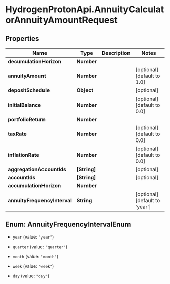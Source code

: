 # HydrogenProtonApi.AnnuityCalculatorAnnuityAmountRequest

## Properties
Name | Type | Description | Notes
------------ | ------------- | ------------- | -------------
**decumulationHorizon** | **Number** |  | 
**annuityAmount** | **Number** |  | [optional] [default to 1.0]
**depositSchedule** | **Object** |  | [optional] 
**initialBalance** | **Number** |  | [optional] [default to 0.0]
**portfolioReturn** | **Number** |  | 
**taxRate** | **Number** |  | [optional] [default to 0.0]
**inflationRate** | **Number** |  | [optional] [default to 0.0]
**aggregationAccountIds** | **[String]** |  | [optional] 
**accountIds** | **[String]** |  | [optional] 
**accumulationHorizon** | **Number** |  | 
**annuityFrequencyInterval** | **String** |  | [optional] [default to 'year']


<a name="AnnuityFrequencyIntervalEnum"></a>
## Enum: AnnuityFrequencyIntervalEnum


* `year` (value: `"year"`)

* `quarter` (value: `"quarter"`)

* `month` (value: `"month"`)

* `week` (value: `"week"`)

* `day` (value: `"day"`)




